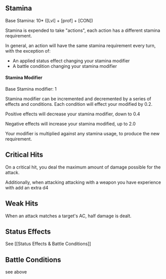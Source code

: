 ## Stamina
Base Stamina: 10* (\[Lvl\] + \[prof\] + \[CON\])

Stamina is expended to take "actions", each action has a different stamina requirement.

In general, an action will have the same stamina requirement every turn, with the exception of:
- An applied status effect changing your stamina modifier
- A battle condition changing your stamina modifier

#### Stamina Modifier
Base Stamina modifier: 1

Stamina modifier can be incremented and decremented by a series of effects and conditions. Each condition will effect your modified by 0.2.

Positive effects will decrease your stamina modifier, down to 0.4

Negative effects will increase your stamina modified, up to 2.0

Your modifier is multiplied against any stamina usage, to produce the new requirement.

## Critical Hits
On a critical hit, you deal the maximum amount of damage possible for the attack. 

Additionally, when attacking attacking with a weapon you have experience with add an extra d4

## Weak Hits
When an attack matches a target's AC, half damage is dealt. 

## Status Effects
See [[Status Effects & Battle Conditions]]

## Battle Conditions
see above